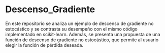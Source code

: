 # Descenso_Gradiente
En este repositorio se analiza un ejemplo de descenso de gradiente no estocástico y se contrasta su desempeño con el mismo código implementado en scikit-learn. Además, se presenta una propuesta de una función de descenso de gradiente no estocástico, que permite al usuario elegir la función de pérdida deseada.
